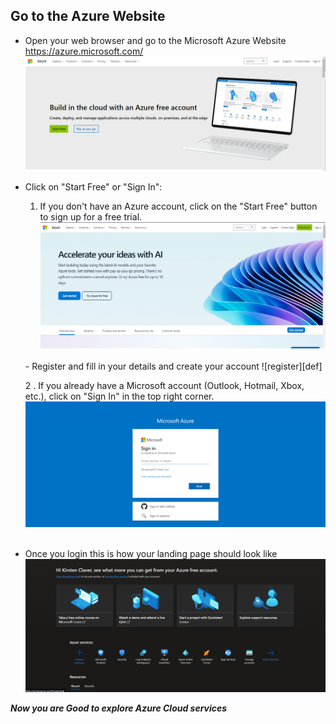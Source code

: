 ## Go to the Azure Website
- Open your web browser and go to the Microsoft Azure Website <br> https://azure.microsoft.com/ 
![azurehomepage](/Azure-Account-setup/Img/Azurehomepage.png) 
- Click on "Start Free" or "Sign In":

  1.  If you don't have an Azure account, click on the "Start Free" button to sign up for a free trial.
  ![start free](/Azure-Account-setup/Img/Startfreeindication.png) 
     <br> 
  - Register and fill in your details and create your account  
      ![register][def] 
    
    <br>

  2 . If you already have a Microsoft account (Outlook, Hotmail, Xbox, etc.), click on "Sign In" in the top right corner. 
         ![signin](/Azure-Account-setup/Img/Signin.png) 
        <br>
        <br>
- Once you login this is how your landing page should look like 
       ![Landpage](/Azure-Account-setup/Img/loggedinlandingpage.png) 

 ***Now you are Good to explore Azure Cloud services***
  

[def]: /Azure-Account-setup/Img/createAccount.png